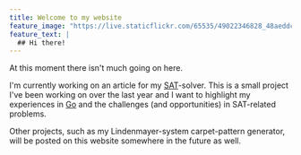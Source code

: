 ```yaml
---
title: Welcome to my website
feature_image: "https://live.staticflickr.com/65535/49022346828_48aeddc006_k_d.jpg"
feature_text: |
  ## Hi there!
---
```


At this moment there isn't much going on here.

I'm currently working on an article for my [SAT](https://en.wikipedia.org/wiki/Boolean_satisfiability_problem)-solver.
This is a small project I've been working on over the last year and I want to highlight my experiences in [Go](https://golang.org/) and the challenges (and opportunities) in SAT-related problems.

Other projects, such as my Lindenmayer-system carpet-pattern generator, will be posted on this website somewhere in the future as well.